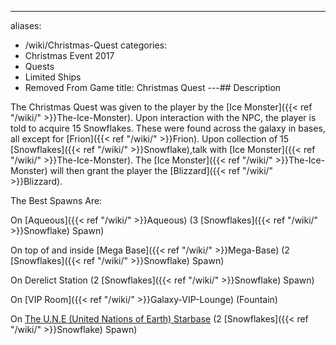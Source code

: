 ---
aliases:
- /wiki/Christmas-Quest
categories:
- Christmas Event 2017
- Quests
- Limited Ships
- Removed From Game
title: Christmas Quest
---## Description

The Christmas Quest was given to the player by the [Ice Monster]({{< ref "/wiki/" >}}The-Ice-Monster). Upon interaction with the NPC, the player is told to acquire 15 Snowflakes. These were found across the galaxy in bases, all except for [Frion]({{< ref "/wiki/" >}}Frion). Upon collection of 15 [Snowflakes]({{< ref "/wiki/" >}}Snowflake),talk with [Ice Monster]({{< ref "/wiki/" >}}The-Ice-Monster). The [Ice Monster]({{< ref "/wiki/" >}}The-Ice-Monster) will then grant the player the [Blizzard]({{< ref "/wiki/" >}}Blizzard).

The Best Spawns Are:

On [Aqueous]({{< ref "/wiki/" >}}Aqueous) (3 [Snowflakes]({{< ref "/wiki/" >}}Snowflake) Spawn)

On top of and inside [Mega Base]({{< ref "/wiki/" >}}Mega-Base) (2 [Snowflakes]({{< ref "/wiki/" >}}Snowflake) Spawn)

On Derelict Station (2 [Snowflakes]({{< ref "/wiki/" >}}Snowflake) Spawn)

On [VIP Room]({{< ref "/wiki/" >}}Galaxy-VIP-Lounge) (Fountain)

On [The U.N.E (United Nations of Earth) Starbase](http://roblox-galaxy-official.wikia.com/wiki/Abandoned_U._N._E._Base) (2 [Snowflakes]({{< ref "/wiki/" >}}Snowflake) Spawn)